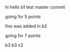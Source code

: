 hi
hello
b1 test
master commit

going for 5 points

this was added in b2

going for 7 points

b3
b3 c2
